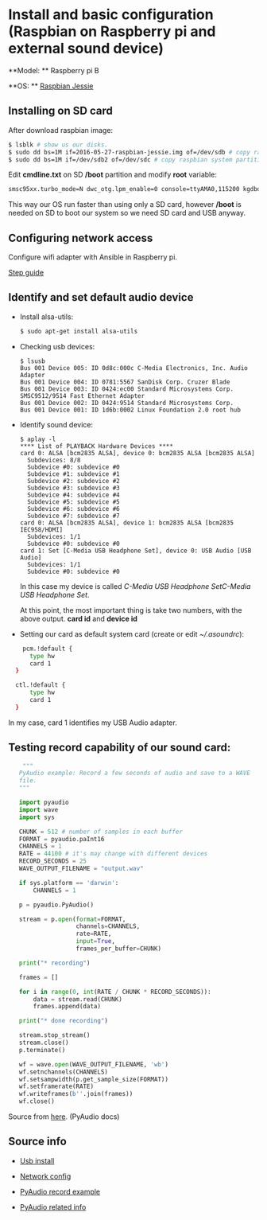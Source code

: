 # Install and basic configuration (Raspbian on Raspberry pi and external sound device)

**Model: ** Raspberry pi B

**OS: ** [Raspbian Jessie](https://downloads.raspberrypi.org/raspbian/images/raspbian-2016-05-31/)

## Installing on SD card

After download raspbian image:

```bash
$ lsblk # show us our disks.
$ sudo dd bs=1M if=2016-05-27-raspbian-jessie.img of=/dev/sdb # copy raspbian to sd card (sdb).
$ sudo dd bs=1M if=/dev/sdb2 of=/dev/sdc # copy raspbian system partition to USB flash drive.
```

Edit **cmdline.txt** on SD **/boot** partition and modify **root** variable:

```bash
smsc95xx.turbo_mode=N dwc_otg.lpm_enable=0 console=ttyAMA0,115200 kgdboc=ttyAMA0,115200 console=tty1 root=/dev/sda1 rootfstype=ext4 elevator=noop rootwait # /dev/sda1 point to our USB drive
```

This way our OS run faster than using only a SD card, however **/boot** is needed on SD to boot our system so we need SD card and USB anyway.

## Configuring network access

Configure wifi adapter with Ansible in Raspberry pi.

[Step guide](https://github.com/motdotla/ansible-pi/blob/master/README.md)


## Identify and set default audio device
 * Install alsa-utils:
    ```bash
    $ sudo apt-get install alsa-utils
    ```

 * Checking usb devices:
    ```
    $ lsusb
    Bus 001 Device 005: ID 0d8c:000c C-Media Electronics, Inc. Audio Adapter
    Bus 001 Device 004: ID 0781:5567 SanDisk Corp. Cruzer Blade
    Bus 001 Device 003: ID 0424:ec00 Standard Microsystems Corp. SMSC9512/9514 Fast Ethernet Adapter
    Bus 001 Device 002: ID 0424:9514 Standard Microsystems Corp.
    Bus 001 Device 001: ID 1d6b:0002 Linux Foundation 2.0 root hub
    ```
 * Identify sound device:
    ```
    $ aplay -l
    **** List of PLAYBACK Hardware Devices ****
    card 0: ALSA [bcm2835 ALSA], device 0: bcm2835 ALSA [bcm2835 ALSA]
      Subdevices: 8/8
      Subdevice #0: subdevice #0
      Subdevice #1: subdevice #1
      Subdevice #2: subdevice #2
      Subdevice #3: subdevice #3
      Subdevice #4: subdevice #4
      Subdevice #5: subdevice #5
      Subdevice #6: subdevice #6
      Subdevice #7: subdevice #7
    card 0: ALSA [bcm2835 ALSA], device 1: bcm2835 ALSA [bcm2835 IEC958/HDMI]
      Subdevices: 1/1
      Subdevice #0: subdevice #0
    card 1: Set [C-Media USB Headphone Set], device 0: USB Audio [USB Audio]
      Subdevices: 1/1
      Subdevice #0: subdevice #0
    ```

    In this case my device is called *C-Media USB Headphone SetC-Media USB Headphone Set*.

    At this point, the most important thing is take two numbers, with the above output. **card id** and **device id**

 * Setting our card as default system card (create or edit *~/.asoundrc*):

  ```bash
      pcm.!default {
    	type hw
    	card 1
    }

    ctl.!default {
    	type hw
    	card 1
    }
  ```
 In my case, card 1 identifies my USB Audio adapter.

## Testing record capability of our sound card:
 ```python
     """
    PyAudio example: Record a few seconds of audio and save to a WAVE
    file.
    """

    import pyaudio
    import wave
    import sys

    CHUNK = 512 # number of samples in each buffer
    FORMAT = pyaudio.paInt16
    CHANNELS = 1
    RATE = 44100 # it's may change with different devices
    RECORD_SECONDS = 25
    WAVE_OUTPUT_FILENAME = "output.wav"

    if sys.platform == 'darwin':
        CHANNELS = 1

    p = pyaudio.PyAudio()

    stream = p.open(format=FORMAT,
                    channels=CHANNELS,
                    rate=RATE,
                    input=True,
                    frames_per_buffer=CHUNK)

    print("* recording")

    frames = []

    for i in range(0, int(RATE / CHUNK * RECORD_SECONDS)):
        data = stream.read(CHUNK)
        frames.append(data)

    print("* done recording")

    stream.stop_stream()
    stream.close()
    p.terminate()

    wf = wave.open(WAVE_OUTPUT_FILENAME, 'wb')
    wf.setnchannels(CHANNELS)
    wf.setsampwidth(p.get_sample_size(FORMAT))
    wf.setframerate(RATE)
    wf.writeframes(b''.join(frames))
    wf.close()
 ```
 Source from [here](https://people.csail.mit.edu/hubert/pyaudio/). (PyAudio docs)

## Source info
 - [Usb install](http://picodotdev.github.io/blog-bitix/2014/01/iniciar-la-raspberry-pi-desde-un-disco-o-memoria-usb/)

 - [Network config](https://github.com/motdotla/ansible-pi)

 - [PyAudio record example](https://people.csail.mit.edu/hubert/pyaudio/)

 - [PyAudio related info](http://dsp.stackexchange.com/questions/13728/what-are-chunks-when-recording-a-voice-signal/13732)
